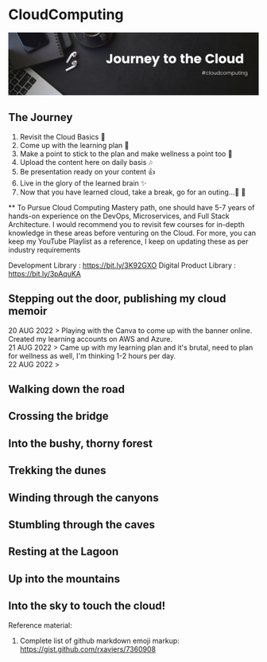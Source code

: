 # CloudComputing
<p align="center">
  <img src="Banner.jpg">
</p>

## The Journey
1. Revisit the Cloud Basics :speech_balloon:
2. Come up with the learning plan :dash:
3. Make a point to stick to the plan and make wellness a point too :curry:
4. Upload the content here on daily basis :notes:
5. Be presentation ready on your content :thumbsup:
6. Live in the glory of the learned brain :sparkles:
7. Now that you have learned cloud, take a break, go for an outing...:checkered_flag: :moyai:

** To Pursue Cloud Computing Mastery path, one should have 5-7 years of hands-on experience on the DevOps, Microservices, and Full Stack Architecture. I would recommend you to revisit few courses for in-depth knowledge in these areas before venturing on the Cloud. For more, you can keep my YouTube Playlist as a reference, I keep on updating these as per industry requirements

Development Library :	https://bit.ly/3K92GXO
Digital Product Library :	https://bit.ly/3pAquKA

## Stepping out the door, publishing my cloud memoir

20 AUG 2022 > Playing with the Canva to come up with the banner online. Created my learning accounts on AWS and Azure.  
21 AUG 2022 > Came up with my learning plan and it's brutal, need to plan for wellness as well, I'm thinking 1-2 hours per day.  
22 AUG 2022 > 


## Walking down the road

## Crossing the bridge

## Into the bushy, thorny forest

## Trekking the dunes

## Winding through the canyons

## Stumbling through the caves

## Resting at the Lagoon

## Up into the mountains

## Into the sky to touch the cloud!



Reference material:
1. Complete list of github markdown emoji markup: https://gist.github.com/rxaviers/7360908
